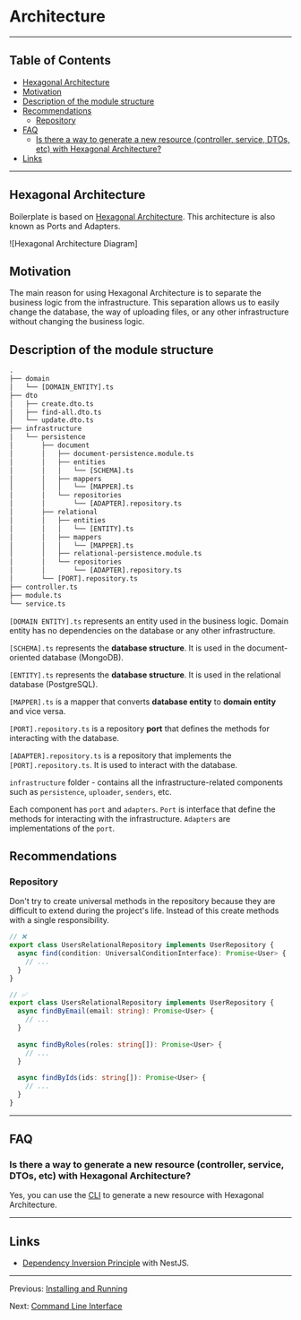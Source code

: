 # Architecture

---

## Table of Contents <!-- omit in toc -->

- [Hexagonal Architecture](#hexagonal-architecture)
- [Motivation](#motivation)
- [Description of the module structure](#description-of-the-module-structure)
- [Recommendations](#recommendations)
  - [Repository](#repository)
- [FAQ](#faq)
  - [Is there a way to generate a new resource (controller, service, DTOs, etc) with Hexagonal Architecture?](#is-there-a-way-to-generate-a-new-resource-controller-service-dtos-etc-with-hexagonal-architecture)
- [Links](#links)

---

## Hexagonal Architecture

 Boilerplate is based on [Hexagonal Architecture](https://en.wikipedia.org/wiki/Hexagonal_architecture_(software)). This architecture is also known as Ports and Adapters.

![Hexagonal Architecture Diagram]

## Motivation

The main reason for using Hexagonal Architecture is to separate the business logic from the infrastructure. This separation allows us to easily change the database, the way of uploading files, or any other infrastructure without changing the business logic.

## Description of the module structure

```txt
.
├── domain
│   └── [DOMAIN_ENTITY].ts
├── dto
│   ├── create.dto.ts
│   ├── find-all.dto.ts
│   └── update.dto.ts
├── infrastructure
│   └── persistence
│       ├── document
│       │   ├── document-persistence.module.ts
│       │   ├── entities
│       │   │   └── [SCHEMA].ts
│       │   ├── mappers
│       │   │   └── [MAPPER].ts
│       │   └── repositories
│       │       └── [ADAPTER].repository.ts
│       ├── relational
│       │   ├── entities
│       │   │   └── [ENTITY].ts
│       │   ├── mappers
│       │   │   └── [MAPPER].ts
│       │   ├── relational-persistence.module.ts
│       │   └── repositories
│       │       └── [ADAPTER].repository.ts
│       └── [PORT].repository.ts
├── controller.ts
├── module.ts
└── service.ts
```

`[DOMAIN ENTITY].ts` represents an entity used in the business logic. Domain entity has no dependencies on the database or any other infrastructure.

`[SCHEMA].ts` represents the **database structure**. It is used in the document-oriented database (MongoDB).

`[ENTITY].ts` represents the **database structure**. It is used in the relational database (PostgreSQL).

`[MAPPER].ts` is a mapper that converts **database entity** to **domain entity** and vice versa.

`[PORT].repository.ts` is a repository **port** that defines the methods for interacting with the database.

`[ADAPTER].repository.ts` is a repository that implements the `[PORT].repository.ts`. It is used to interact with the database.

`infrastructure` folder - contains all the infrastructure-related components such as `persistence`, `uploader`, `senders`, etc.

Each component has `port` and `adapters`. `Port` is interface that define the methods for interacting with the infrastructure. `Adapters` are implementations of the `port`.

## Recommendations

### Repository

Don't try to create universal methods in the repository because they are difficult to extend during the project's life. Instead of this create methods with a single responsibility.

```typescript
// ❌
export class UsersRelationalRepository implements UserRepository {
  async find(condition: UniversalConditionInterface): Promise<User> {
    // ...
  }
}

// ✅
export class UsersRelationalRepository implements UserRepository {
  async findByEmail(email: string): Promise<User> {
    // ...
  }
  
  async findByRoles(roles: string[]): Promise<User> {
    // ...
  }
  
  async findByIds(ids: string[]): Promise<User> {
    // ...
  }
}
```

---

## FAQ

### Is there a way to generate a new resource (controller, service, DTOs, etc) with Hexagonal Architecture?

Yes, you can use the [CLI](cli.md) to generate a new resource with Hexagonal Architecture.

---

## Links

- [Dependency Inversion Principle](https://trilon.io/blog/dependency-inversion-principle) with NestJS.

---

Previous: [Installing and Running](installing-and-running.md)

Next: [Command Line Interface](cli.md)
